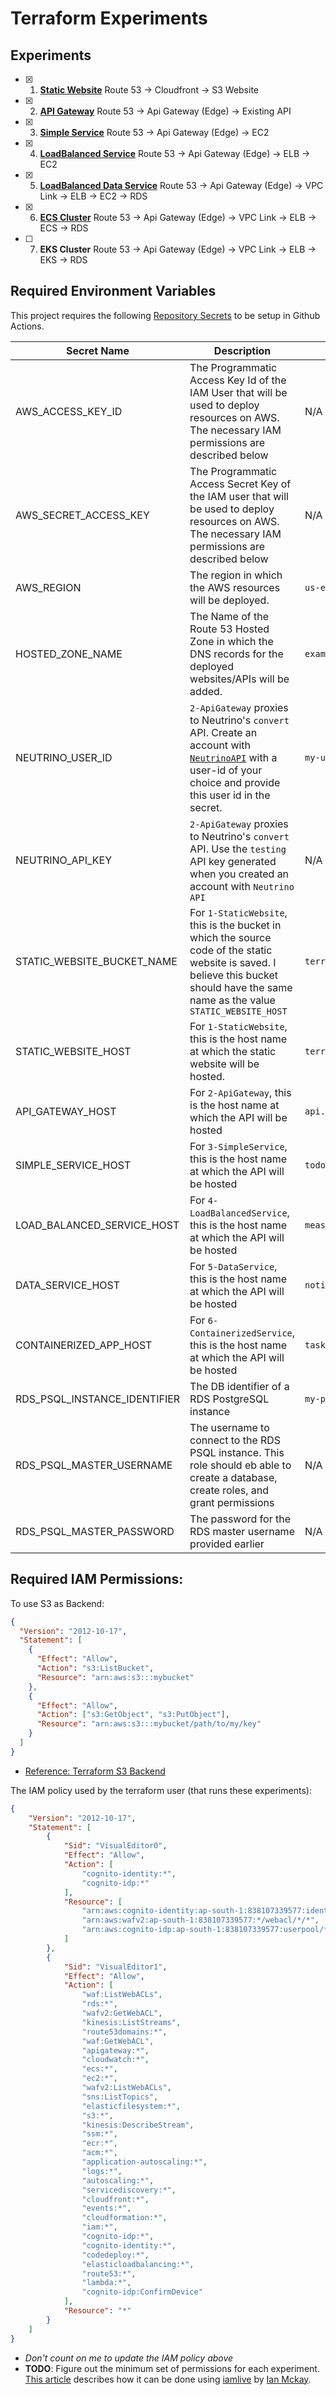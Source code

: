 # Terraform Experiments

## Experiments

- [x] 1. [**Static Website**](/1-StaticWebsite) Route 53 -> Cloudfront -> S3 Website
- [x] 2. [**API Gateway**](2-ApiGateway) Route 53 -> Api Gateway (Edge) -> Existing API
- [x] 3. [**Simple Service**](/3-SimpleService) Route 53 -> Api Gateway (Edge) -> EC2
- [x] 4. [**LoadBalanced Service**](/4-LoadBalancedService) Route 53 -> Api Gateway (Edge) -> ELB -> EC2 
- [x] 5. [**LoadBalanced Data Service**](/5-DataService) Route 53 -> Api Gateway (Edge) -> VPC Link -> ELB -> EC2 -> RDS
- [x] 6. [**ECS Cluster**](/6-ContainerizedServices) Route 53 -> Api Gateway (Edge) -> VPC Link -> ELB -> ECS -> RDS
- [ ] 7. **EKS Cluster** Route 53 -> Api Gateway (Edge) -> VPC Link -> ELB -> EKS -> RDS

## Required Environment Variables

This project requires the following [Repository Secrets](https://docs.github.com/en/actions/security-guides/encrypted-secrets#creating-encrypted-secrets-for-a-repository) to be setup in Github Actions.

| Secret Name                | Description                                                                                                                                                                                           | Example Value          |
|----------------------------|-------------------------------------------------------------------------------------------------------------------------------------------------------------------------------------------------------|------------------------|
| AWS_ACCESS_KEY_ID          | The Programmatic Access Key Id of the IAM User that will be used to deploy resources on AWS. The necessary IAM permissions are described below                                                        | N/A                    |
| AWS_SECRET_ACCESS_KEY      | The Programmatic Access Secret Key of the IAM user that will be used to deploy resources on AWS. The necessary IAM permissions are described below                                                    | N/A                    |
| AWS_REGION                 | The region in which the AWS resources will be deployed.                                                                                                                                               | `us-east-1`            |
| HOSTED_ZONE_NAME           | The Name of the Route 53 Hosted Zone in which the DNS records for the deployed websites/APIs will be added.                                                                                           | `example.io`           |
| NEUTRINO_USER_ID           | `2-ApiGateway` proxies to Neutrino's `convert` API. Create an account with [`NeutrinoAPI`](https://www.neutrinoapi.com/signup/) with a user-id of your choice and provide this user id in the secret. | `my-user-id`           |
| NEUTRINO_API_KEY           | `2-ApiGateway` proxies to Neutrino's `convert` API. Use the `testing` API key generated when you created an account with `Neutrino API`                                                               | N/A                    |
| STATIC_WEBSITE_BUCKET_NAME | For `1-StaticWebsite`, this is the bucket in which the source code of the static website is saved. I believe this bucket should have the same name as the value `STATIC_WEBSITE_HOST`                 | `terraform.example.io` |
| STATIC_WEBSITE_HOST        | For `1-StaticWebsite`, this is the host name at which the static website will be hosted.                                                                                                              | `terraform.example.io` |
| API_GATEWAY_HOST           | For `2-ApiGateway`, this is the host name at which the API will be hosted                                                                                                                             | `api.example.io`       |
| SIMPLE_SERVICE_HOST        | For `3-SimpleService`, this is the host name at which the API will be hosted                                                                                                                          | `todo.example.io`      |
| LOAD_BALANCED_SERVICE_HOST| For `4-LoadBalancedService`, this is the host name at which the API will be hosted                                                                                                                          | `measurements.example.io`      |
| DATA_SERVICE_HOST| For `5-DataService`, this is the host name at which the API will be hosted                                                                                                                          | `noticeboard.example.io`      |
| CONTAINERIZED_APP_HOST| For `6-ContainerizedService`, this is the host name at which the API will be hosted                  | `taskmonkey.example.io`      |
| RDS_PSQL_INSTANCE_IDENTIFIER| The DB identifier of a RDS PostgreSQL instance                                                                                                                          | `my-postgresqldb-on-aws`      |
| RDS_PSQL_MASTER_USERNAME| The username to connect to the RDS PSQL instance. This role should eb able to create a database, create roles, and grant permissions                                                                                                                          | N/A      |
| RDS_PSQL_MASTER_PASSWORD| The password for the RDS master username provided earlier                                                                                                                         | N/A     |


## Required IAM Permissions:

To use S3 as Backend:
```json
{
  "Version": "2012-10-17",
  "Statement": [
    {
      "Effect": "Allow",
      "Action": "s3:ListBucket",
      "Resource": "arn:aws:s3:::mybucket"
    },
    {
      "Effect": "Allow",
      "Action": ["s3:GetObject", "s3:PutObject"],
      "Resource": "arn:aws:s3:::mybucket/path/to/my/key"
    }
  ]
}

```
- [Reference: Terraform S3 Backend](https://www.terraform.io/docs/language/settings/backends/s3.html)


The IAM policy used by the terraform user (that runs these experiments):
```json
{
    "Version": "2012-10-17",
    "Statement": [
        {
            "Sid": "VisualEditor0",
            "Effect": "Allow",
            "Action": [
                "cognito-identity:*",
                "cognito-idp:*"
            ],
            "Resource": [
                "arn:aws:cognito-identity:ap-south-1:838107339577:identitypool/*",
                "arn:aws:wafv2:ap-south-1:838107339577:*/webacl/*/*",
                "arn:aws:cognito-idp:ap-south-1:838107339577:userpool/*"
            ]
        },
        {
            "Sid": "VisualEditor1",
            "Effect": "Allow",
            "Action": [
                "waf:ListWebACLs",
                "rds:*",
                "wafv2:GetWebACL",
                "kinesis:ListStreams",
                "route53domains:*",
                "waf:GetWebACL",
                "apigateway:*",
                "cloudwatch:*",
                "ecs:*",
                "ec2:*",
                "wafv2:ListWebACLs",
                "sns:ListTopics",
                "elasticfilesystem:*",
                "s3:*",
                "kinesis:DescribeStream",
                "ssm:*",
                "ecr:*",
                "acm:*",
                "application-autoscaling:*",
                "logs:*",
                "autoscaling:*",
                "servicediscovery:*",
                "cloudfront:*",
                "events:*",
                "cloudformation:*",
                "iam:*",
                "cognito-idp:*",
                "cognito-identity:*",
                "codedeploy:*",
                "elasticloadbalancing:*",
                "route53:*",
                "lambda:*",
                "cognito-idp:ConfirmDevice"
            ],
            "Resource": "*"
        }
    ]
}
```
- *Don't count on me to update the IAM policy above*
- **TODO**: Figure out the minimum set of permissions for each experiment. [This article](https://meirg.co.il/2021/04/23/determining-aws-iam-policies-according-to-terraform-and-aws-cli/) describes how it can be done using [iamlive](https://github.com/iann0036/iamlive) by [Ian Mckay](https://github.com/iann0036).